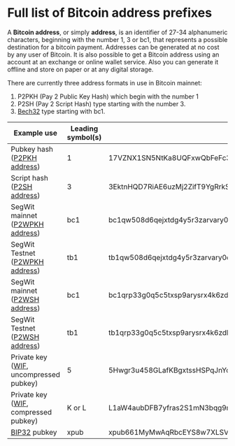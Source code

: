 # Full list of Bitcoin address prefixes

A __Bitcoin address__, or simply __address__, is an identifier of 27-34 alphanumeric characters, beginning with the number 1, 3 or bc1, that represents a possible destination for a bitcoin payment. Addresses can be generated at no cost by any user of Bitcoin. It is also possible to get a Bitcoin address using an account at an exchange or online wallet service. Also you can generate it offline and store on paper or at any digital storage.

There are currently three address formats in use in Bitcoin mainnet:

1. P2PKH (Pay 2 Public Key Hash) which begin with the number 1
2. P2SH (Pay 2 Script Hash) type starting with the number 3.
3. [Bech32](https://en.bitcoin.it/wiki/Bech32) type starting with bc1.

Example use | Leading symbol(s) | Example
----------- | ----------------- | -------
Pubkey hash ([P2PKH address](https://en.bitcoin.it/wiki/Transaction#Pay-to-PubkeyHash)) | 1 | 17VZNX1SN5NtKa8UQFxwQbFeFc3iqRYhem
Script hash ([P2SH address](https://en.bitcoin.it/wiki/Pay_to_script_hash)) | 3 | 3EktnHQD7RiAE6uzMj2ZifT9YgRrkSgzQX
SegWit mainnet ([P2WPKH address](https://github.com/bitcoin/bips/blob/master/bip-0173.mediawiki)) | bc1 | bc1qw508d6qejxtdg4y5r3zarvary0c5xw7kv8f3t4
SegWit Testnet ([P2WPKH address](https://github.com/bitcoin/bips/blob/master/bip-0173.mediawiki)) | tb1 | tb1qw508d6qejxtdg4y5r3zarvary0c5xw7kxpjzsx
SegWit mainnet ([P2WSH address](https://github.com/bitcoin/bips/blob/master/bip-0173.mediawiki)) | bc1 | bc1qrp33g0q5c5txsp9arysrx4k6zdkfs4nce4xj0gdcccefvpysxf3qccfmv3
SegWit Testnet ([P2WSH address](https://github.com/bitcoin/bips/blob/master/bip-0173.mediawiki)) | tb1 | tb1qrp33g0q5c5txsp9arysrx4k6zdkfs4nce4xj0gdcccefvpysxf3q0sl5k7
Private key ([WIF](https://en.bitcoin.it/wiki/Wallet_import_format), uncompressed pubkey) | 5 | 5Hwgr3u458GLafKBgxtssHSPqJnYoGrSzgQsPwLFhLNYskDPyyA
Private key ([WIF](https://en.bitcoin.it/wiki/Wallet_import_format), compressed pubkey) | K or L | L1aW4aubDFB7yfras2S1mN3bqg9nwySY8nkoLmJebSLD5BWv3ENZ
[BIP32](https://en.bitcoin.it/wiki/BIP_0032) pubkey | xpub |  	xpub661MyMwAqRbcEYS8w7XLSVeEsBXy79zSzH1J8vCdxAZningWLdN3zgtU6LBpB85b3D2yc8sfvZU521AAwdZafEz7mnzBBsz4wKY5e4cp9LB
